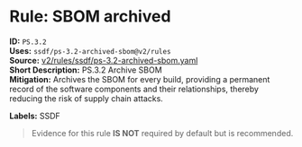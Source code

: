 # Rule: SBOM archived  
**ID:** `PS.3.2`  
**Uses:** `ssdf/ps-3.2-archived-sbom@v2/rules`  
**Source:** [v2/rules/ssdf/ps-3.2-archived-sbom.yaml](https://github.com/scribe-public/sample-policies/v2/rules/ssdf/ps-3.2-archived-sbom.yaml)  
**Short Description:** PS.3.2 Archive SBOM  
**Mitigation:** Archives the SBOM for every build, providing a permanent record of the software components and their relationships, thereby reducing the risk of supply chain attacks.
  
**Labels:** SSDF  
> Evidence for this rule **IS NOT** required by default but is recommended.


